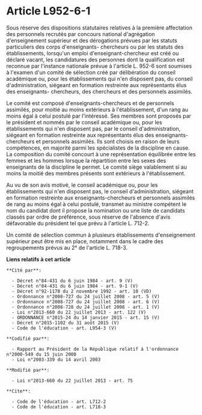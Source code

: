 # Article L952-6-1

Sous réserve des dispositions statutaires relatives à la première affectation des personnels recrutés par concours national
d'agrégation d'enseignement supérieur et des dérogations prévues par les statuts particuliers des corps d'enseignants-
chercheurs ou par les statuts des établissements, lorsqu'un emploi d'enseignant-chercheur est créé ou déclaré vacant, les
candidatures des personnes dont la qualification est reconnue par l'instance nationale prévue à l'article L. 952-6 sont
soumises à l'examen d'un comité de sélection créé par délibération du conseil académique ou, pour les établissements qui n'en
disposent pas, du conseil d'administration, siégeant en formation restreinte aux représentants élus des enseignants-
chercheurs, des chercheurs et des personnels assimilés. 

Le comité est composé d'enseignants-chercheurs et de personnels assimilés, pour moitié au moins extérieurs à l'établissement,
d'un rang au moins égal à celui postulé par l'intéressé. Ses membres sont proposés par le président et nommés par le conseil
académique ou, pour les établissements qui n'en disposent pas, par le conseil d'administration, siégeant en formation
restreinte aux représentants élus des enseignants-chercheurs et personnels assimilés. Ils sont choisis en raison de leurs
compétences, en majorité parmi les spécialistes de la discipline en cause. La composition du comité concourt à une
représentation équilibrée entre les femmes et les hommes lorsque la répartition entre les sexes des enseignants de la
discipline le permet. Le comité siège valablement si au moins la moitié des membres présents sont extérieurs à
l'établissement. 

Au vu de son avis motivé, le conseil académique ou, pour les établissements qui n'en disposent pas, le conseil
d'administration, siégeant en formation restreinte aux enseignants-chercheurs et personnels assimilés de rang au moins égal à
celui postulé, transmet au ministre compétent le nom du candidat dont il propose la nomination ou une liste de candidats
classés par ordre de préférence, sous réserve de l'absence d'avis défavorable du président tel que prévu à l'article L.
712-2. 

Un comité de sélection commun à plusieurs établissements d'enseignement supérieur peut être mis en place, notamment dans le
cadre des regroupements prévus au 2° de l'article L. 718-3.

**Liens relatifs à cet article**

	**Cité par**:

	  - Décret n°84-431 du 6 juin 1984 - art. 9 (V)
	  - Décret n°84-431 du 6 juin 1984 - art. 9-1 (V)
	  - Décret n°92-1178 du 2 novembre 1992 - art. 10 (VD)
	  - Ordonnance n°2008-727 du 24 juillet 2008 - art. 5 (V)
	  - Ordonnance n°2008-727 du 24 juillet 2008 - art. 6 (V)
	  - Ordonnance n°2008-728 du 24 juillet 2008 - art. 1 (V)
	  - Loi n°2013-660 du 22 juillet 2013 - art. 122 (V)
	  - ORDONNANCE n°2015-24 du 14 janvier 2015 - art. 15 (V)
	  - Décret n°2015-1102 du 31 août 2015 (V)
	  - Code de l'éducation - art. L954-3 (V)

	**Codifié par**:

	  - Rapport au Président de la République relatif à l'ordonnance n°2000-549 du 15 juin 2000
	  - Loi n°2003-339 du 14 avril 2003

	**Modifié par**:

	  - Loi n°2013-660 du 22 juillet 2013 - art. 75

	**Cite**:

	  - Code de l'éducation - art. L712-2
	  - Code de l'éducation - art. L718-3
